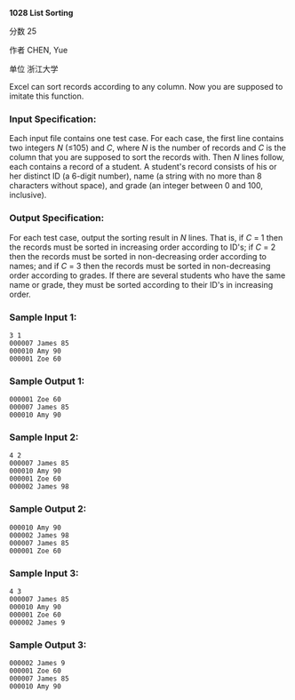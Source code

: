 **1028 List Sorting**

分数 25

作者 CHEN, Yue

单位 浙江大学

Excel can sort records according to any column. Now you are supposed to imitate this function.

### Input Specification:

Each input file contains one test case. For each case, the first line contains two integers *N* (≤105) and *C*, where *N* is the number of records and *C* is the column that you are supposed to sort the records with. Then *N* lines follow, each contains a record of a student. A student's record consists of his or her distinct ID (a 6-digit number), name (a string with no more than 8 characters without space), and grade (an integer between 0 and 100, inclusive).

### Output Specification:

For each test case, output the sorting result in *N* lines. That is, if *C* = 1 then the records must be sorted in increasing order according to ID's; if *C* = 2 then the records must be sorted in non-decreasing order according to names; and if *C* = 3 then the records must be sorted in non-decreasing order according to grades. If there are several students who have the same name or grade, they must be sorted according to their ID's in increasing order.

### Sample Input 1:

```in
3 1
000007 James 85
000010 Amy 90
000001 Zoe 60
```

### Sample Output 1:

```out
000001 Zoe 60
000007 James 85
000010 Amy 90
```

### Sample Input 2:

```in
4 2
000007 James 85
000010 Amy 90
000001 Zoe 60
000002 James 98
```

### Sample Output 2:

```out
000010 Amy 90
000002 James 98
000007 James 85
000001 Zoe 60
```

### Sample Input 3:

```in
4 3
000007 James 85
000010 Amy 90
000001 Zoe 60
000002 James 9
```

### Sample Output 3:

```out
000002 James 9
000001 Zoe 60
000007 James 85
000010 Amy 90
```